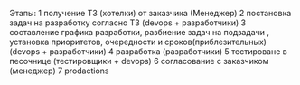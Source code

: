 Этапы:
 1 получение ТЗ (хотелки) от заказчика (Менеджер)
 2 постановка задач на разработку согласно ТЗ (devops + разработчики)
 3 составление графика разработки, разбиение задач на подзадачи , установка приоритетов, очередности и сроков(приблезительных) (devops + разработчики)
 4 разработка (разработчики)
 5 тестироване в песочнице (тестировщики + devops)
 6 согласование с заказчиком (менеджер)
 7 prodactions
